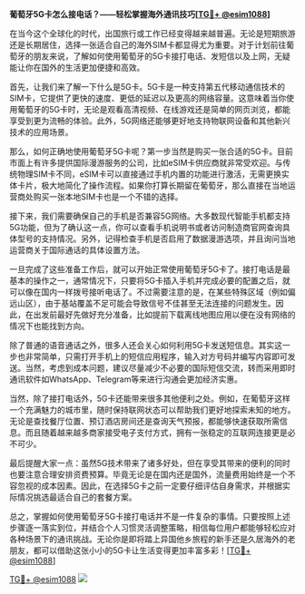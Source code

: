 **葡萄牙5G卡怎么接电话？——轻松掌握海外通讯技巧[[TG💪+ @esim1088](https://t.me/s/esim1088)]**

在当今这个全球化的时代，出国旅行或工作已经变得越来越普遍。无论是短期旅游还是长期居住，选择一张适合自己的海外SIM卡都显得尤为重要。对于计划前往葡萄牙的朋友来说，了解如何使用葡萄牙的5G卡接打电话、发短信以及上网，无疑能让你在国外的生活更加便捷和高效。

首先，让我们来了解一下什么是5G卡。5G卡是一种支持第五代移动通信技术的SIM卡，它提供了更快的速度、更低的延迟以及更高的网络容量。这意味着当你使用葡萄牙的5G卡时，无论是观看高清视频、在线游戏还是简单的网页浏览，都能享受到更为流畅的体验。此外，5G网络还能够更好地支持物联网设备和其他新兴技术的应用场景。

那么，如何正确地使用葡萄牙5G卡呢？第一步当然是购买一张合适的5G卡。目前市面上有许多提供国际漫游服务的公司，比如eSIM卡供应商就非常受欢迎。与传统物理SIM卡不同，eSIM卡可以直接通过手机内置的功能进行激活，无需更换实体卡片，极大地简化了操作流程。如果你打算长期留在葡萄牙，那么直接在当地运营商处购买一张本地SIM卡也是一个不错的选择。

接下来，我们需要确保自己的手机是否兼容5G网络。大多数现代智能手机都支持5G功能，但为了确认这一点，你可以查看手机说明书或者访问制造商官网查询具体型号的支持情况。另外，记得检查手机是否启用了数据漫游选项，并且询问当地运营商关于国际通话的具体设置方法。

一旦完成了这些准备工作后，就可以开始正常使用葡萄牙5G卡了。接打电话是最基本的操作之一，通常情况下，只要将5G卡插入手机并完成必要的配置之后，就可以像在国内一样拨号接听电话了。不过需要注意的是，在某些特殊区域（例如偏远山区），由于基站覆盖不足可能会导致信号不佳甚至无法连接的问题发生。因此，在出发前最好先做好充分准备，比如提前下载离线地图应用以便在没有网络的情况下也能找到方向。

除了普通的语音通话之外，很多人还会关心如何利用5G卡发送短信息。其实这一步也非常简单，只需打开手机上的短信应用程序，输入对方号码并编写内容即可发送。当然，考虑到成本问题，建议尽量减少不必要的国际短信交流，转而采用即时通讯软件如WhatsApp、Telegram等来进行沟通会更加经济实惠。

当然，除了接打电话外，5G卡还能带来很多其他便利之处。例如，在葡萄牙这样一个充满魅力的城市里，随时保持联网状态可以帮助我们更好地探索未知的地方。无论是查找餐厅位置、预订酒店房间还是查询天气预报，都能够快速获取所需信息。而且随着越来越多商家接受电子支付方式，拥有一张稳定的互联网连接更是必不可少。

最后提醒大家一点：虽然5G技术带来了诸多好处，但在享受其带来的便利的同时也要注意合理安排资费预算。毕竟无论是在国内还是国外，流量费用始终是一个不容忽视的成本因素。因此，在选择5G卡之前一定要仔细评估自身需求，并根据实际情况挑选最适合自己的套餐方案。

总之，掌握如何使用葡萄牙5G卡接打电话并不是一件复杂的事情。只要按照上述步骤逐一落实到位，并结合个人习惯灵活调整策略，相信每位用户都能够轻松应对各种场景下的通讯挑战。无论你是即将踏上异国他乡旅程的新手还是久居海外的老朋友，都可以借助这张小小的5G卡让生活变得更加丰富多彩！[[TG💪+ @esim1088](https://t.me/s/esim1088)]

[TG💪+ @esim1088](https://t.me/s/esim1088) ![](https://i.postimg.cc/4NQfJmqS/Snipaste-2025-05-13-00-14-12.png)